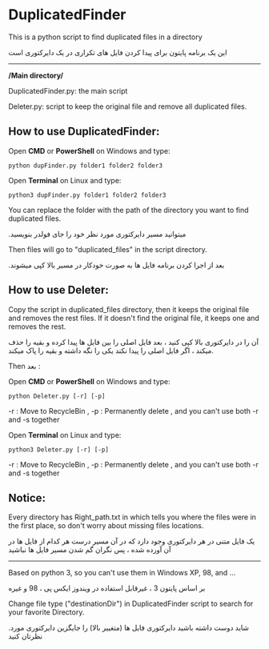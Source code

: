 # DuplicatedFinder
This is a python script to find duplicated files in a directory 

این یک برنامه پایتون برای پیدا کردن فایل های تکراری در یک دایرکتوری است
***

**/Main directory/**

DuplicatedFinder.py: the main script

Deleter.py: script to keep the original file and remove all duplicated files.

## How to use DuplicatedFinder:
Open **CMD** or **PowerShell** on Windows and type:

    python dupFinder.py folder1 folder2 folder3

Open **Terminal** on Linux and type:
    
    python3 dupFinder.py folder1 folder2 folder3

You can replace the folder with the path of the directory you want to find duplicated files.

.میتوانید مسیر دایرکتوری مورد نظر خود را جای فولدر بنویسید

Then files will go to "duplicated_files" in the script directory.

.بعد از اجرا کردن برنامه فایل ها به صورت خودکار در مسیر بالا کپی میشوند


## How to use Deleter:
Copy the script in duplicated_files directory, then it keeps the original file and removes the rest files. If it doesn't find the original file, it keeps one and removes the rest.

آن را در دایرکتوری بالا کپی کنید ، بعد فایل اصلی را بین فایل ها پیدا کرده و بقیه را حذف میکند ، اگر فایل اصلی را پیدا نکند یکی را نگه داشته و بقیه را پاک میکند.

Then بعد :

Open **CMD** or **PowerShell** on Windows and type:
      
    python Deleter.py [-r] [-p]
   -r : Move to RecycleBin
   , -p : Permanently delete , 
and you can't use both -r and -s together


Open **Terminal** on Linux and type:

    python3 Deleter.py [-r] [-p]
   -r : Move to RecycleBin
   , -p : Permanently delete , 
and you can't use both -r and -s together


## Notice:
Every directory has Right_path.txt in which tells you where the files were in the first place, so don't worry about missing files locations.

 یک فایل متنی در هر دایرکتوری وجود دارد که در آن مسیر درست هر کدام از فایل ها در آن آورده شده ، پس نگران گم شدن مسیر فایل ها نباشید

***
Based on python 3, so you can't use them in Windows XP, 98, and ...

بر اساس پایتون 3 ، غیرقابل استفاده در ویندوز ایکس پی ، 98 و غیره 

Change file type ("destinationDir") in DuplicatedFinder script to search for your favorite Directory.

.شاید دوست داشته باشید دایرکتوری فایل ها (متغییر بالا) را جایگزین دایرکتوری مورد نظرتان کنید 
